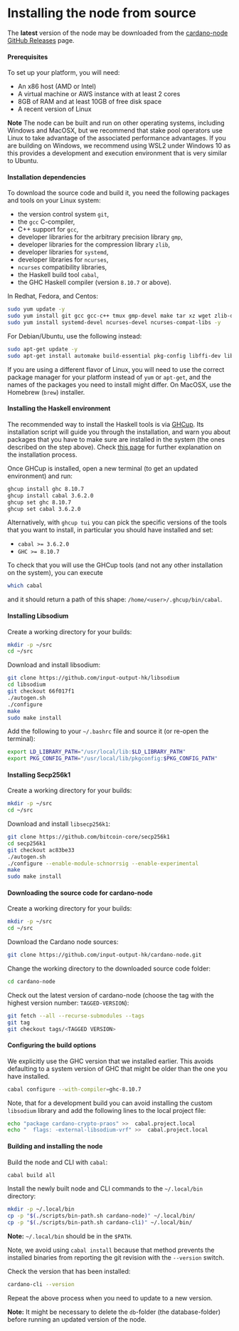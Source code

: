 # Installing the node from source

The **latest** version of the node may be downloaded from the [cardano-node GitHub Releases](https://github.com/input-output-hk/cardano-node/releases) page.

#### Prerequisites

To set up your platform, you will need:

* An x86 host \(AMD or Intel\)
* A virtual machine or AWS instance with at least 2 cores
* 8GB of RAM and at least 10GB of free disk space
* A recent version of Linux

**Note** The node can be built and run on other operating systems, including Windows and MacOSX, but we recommend that
stake pool operators use Linux to take advantage of the associated performance advantages. If you are building on Windows, we recommend using WSL2 under Windows 10 as this provides a development and execution environment that is very similar to Ubuntu.

#### Installation dependencies

To download the source code and build it, you need the following packages and tools on your Linux system:

* the version control system `git`,
* the `gcc` C-compiler,
* C++ support for `gcc`,
* developer libraries for the arbitrary precision library `gmp`,
* developer libraries for the compression library `zlib`,
* developer libraries for `systemd`,
* developer libraries for `ncurses`,
* `ncurses` compatibility libraries,
* the Haskell build tool `cabal`,
* the GHC Haskell compiler (version `8.10.7` or above).

In Redhat, Fedora, and Centos:

```bash
sudo yum update -y
sudo yum install git gcc gcc-c++ tmux gmp-devel make tar xz wget zlib-devel libtool autoconf -y
sudo yum install systemd-devel ncurses-devel ncurses-compat-libs -y
```

For Debian/Ubuntu, use the following instead:

```bash
sudo apt-get update -y
sudo apt-get install automake build-essential pkg-config libffi-dev libgmp-dev libssl-dev libtinfo-dev libsystemd-dev zlib1g-dev make g++ tmux git jq wget libncursesw5 libtool autoconf -y
```

If you are using a different flavor of Linux, you will need to use the correct package manager for your platform instead of `yum` or `apt-get`, and the names of the packages you need to install might differ.  On MacOSX, use the Homebrew (`brew`) installer.

#### Installing the Haskell environment

The recommended way to install the Haskell tools is via [GHCup](https://www.haskell.org/ghcup/). Its installation script will guide you through the installation, and warn you about packages that you have to make sure are installed in the system (the ones described on the step above). Check [this page](https://www.haskell.org/ghcup/install/) for further explanation on the installation process.

Once GHCup is installed, open a new terminal (to get an updated environment) and run:

```bash
ghcup install ghc 8.10.7
ghcup install cabal 3.6.2.0
ghcup set ghc 8.10.7
ghcup set cabal 3.6.2.0
```

Alternatively, with `ghcup tui` you can pick the specific versions of the tools that you want to install, in particular you should have installed and set:
- `cabal >= 3.6.2.0`
- `GHC >= 8.10.7`

To check that you will use the GHCup tools (and not any other installation on the system), you can execute

```bash
which cabal
```

and it should return a path of this shape: `/home/<user>/.ghcup/bin/cabal`.

#### Installing Libsodium

Create a working directory for your builds:

```bash
mkdir -p ~/src
cd ~/src
```

Download and install libsodium:

```bash
git clone https://github.com/input-output-hk/libsodium
cd libsodium
git checkout 66f017f1
./autogen.sh
./configure
make
sudo make install
```

Add the following to your `~/.bashrc` file and source it (or re-open the terminal):

```bash
export LD_LIBRARY_PATH="/usr/local/lib:$LD_LIBRARY_PATH"
export PKG_CONFIG_PATH="/usr/local/lib/pkgconfig:$PKG_CONFIG_PATH"
```

#### Installing Secp256k1

Create a working directory for your builds:

```bash
mkdir -p ~/src
cd ~/src
```

Download and install `libsecp256k1`:

```bash
git clone https://github.com/bitcoin-core/secp256k1
cd secp256k1
git checkout ac83be33
./autogen.sh
./configure --enable-module-schnorrsig --enable-experimental
make
sudo make install
```

#### Downloading the source code for cardano-node

Create a working directory for your builds:

```bash
mkdir -p ~/src
cd ~/src
```

Download the Cardano node sources:

```bash
git clone https://github.com/input-output-hk/cardano-node.git
```

Change the working directory to the downloaded source code folder:

```bash
cd cardano-node
```


Check out the latest version of cardano-node (choose the tag with the highest version number: ``TAGGED-VERSION``):

```bash
git fetch --all --recurse-submodules --tags
git tag
git checkout tags/<TAGGED VERSION>
```

#### Configuring the build options

We explicitly use the GHC version that we installed earlier.  This avoids defaulting to a system version of GHC that might be older than the one you have installed.

```bash
cabal configure --with-compiler=ghc-8.10.7
```

Note, that for a development build you can avoid installing the custom `libsodium` library and add the following lines to the local project file:

```bash
echo "package cardano-crypto-praos" >>  cabal.project.local
echo "  flags: -external-libsodium-vrf" >>  cabal.project.local
```

#### Building and installing the node

Build the node and CLI with `cabal`:

```bash
cabal build all
```

Install the newly built node and CLI commands to the `~/.local/bin` directory:

```bash
mkdir -p ~/.local/bin
cp -p "$(./scripts/bin-path.sh cardano-node)" ~/.local/bin/
cp -p "$(./scripts/bin-path.sh cardano-cli)" ~/.local/bin/
```

**Note:** `~/.local/bin` should be in the `$PATH`.

Note, we avoid using `cabal install` because that method prevents the installed binaries from reporting
the git revision with the `--version` switch.

Check the version that has been installed:

```bash
cardano-cli --version
```

Repeat the above process when you need to update to a new version.


**Note:** It might be necessary to delete the `db`-folder \(the database-folder\) before running an updated version of the node.
